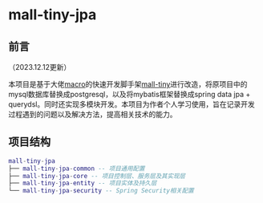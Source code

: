 # mall-tiny-jpa

## 前言

（2023.12.12更新）

本项目是基于大佬[macro](https://github.com/macrozheng)的快速开发脚手架[mall-tiny](https://github.com/macrozheng/mall-tiny)进行改造，将原项目中的mysql数据库替换成postgresql，以及将mybatis框架替换成spring data jpa + querydsl。同时还实现多模块开发。本项目为作者个人学习使用，旨在记录开发过程遇到的问题以及解决方法，提高相关技术的能力。

## 项目结构

```lua
mall-tiny-jpa
├── mall-tiny-jpa-common -- 项目通用配置
├── mall-tiny-jpa-core -- 项目控制层、服务层及其实现层
├── mall-tiny-jpa-entity -- 项目实体及持久层
└── mall-tiny-jpa-security -- Spring Security相关配置
```
